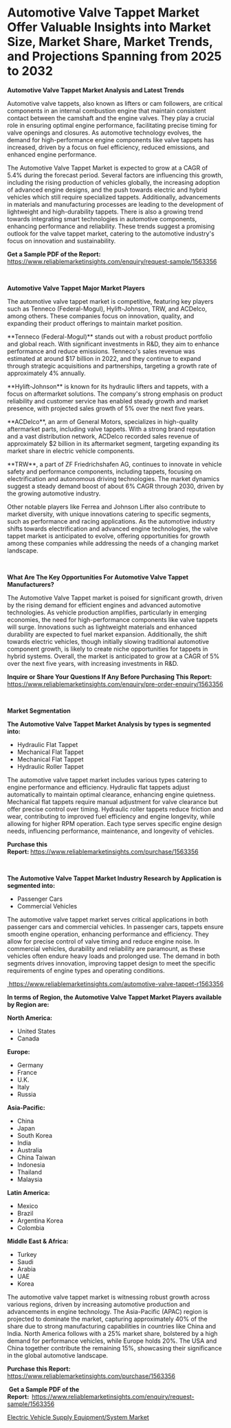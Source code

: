<p><h1>Automotive Valve Tappet Market Offer Valuable Insights into Market Size, Market Share, Market Trends, and Projections Spanning from 2025 to 2032</h1></p><p><strong>Automotive Valve Tappet Market Analysis and Latest Trends</strong></p>
<p><p>Automotive valve tappets, also known as lifters or cam followers, are critical components in an internal combustion engine that maintain consistent contact between the camshaft and the engine valves. They play a crucial role in ensuring optimal engine performance, facilitating precise timing for valve openings and closures. As automotive technology evolves, the demand for high-performance engine components like valve tappets has increased, driven by a focus on fuel efficiency, reduced emissions, and enhanced engine performance.</p><p>The Automotive Valve Tappet Market is expected to grow at a CAGR of 5.4% during the forecast period. Several factors are influencing this growth, including the rising production of vehicles globally, the increasing adoption of advanced engine designs, and the push towards electric and hybrid vehicles which still require specialized tappets. Additionally, advancements in materials and manufacturing processes are leading to the development of lightweight and high-durability tappets. There is also a growing trend towards integrating smart technologies in automotive components, enhancing performance and reliability. These trends suggest a promising outlook for the valve tappet market, catering to the automotive industry's focus on innovation and sustainability.</p></p>
<p><strong>Get a Sample PDF of the Report:&nbsp;</strong> <a href="https://www.reliablemarketinsights.com/enquiry/request-sample/1563356?utm_campaign=3196&utm_medium=2&utm_source=Github&utm_content=ia&utm_term=30032025&utm_id=automotive-valve-tappet">https://www.reliablemarketinsights.com/enquiry/request-sample/1563356</a></p>
<p>&nbsp;</p>
<p><strong>Automotive Valve Tappet Major Market Players</strong></p>
<p><p>The automotive valve tappet market is competitive, featuring key players such as Tenneco (Federal-Mogul), Hylift-Johnson, TRW, and ACDelco, among others. These companies focus on innovation, quality, and expanding their product offerings to maintain market position.</p><p>**Tenneco (Federal-Mogul)** stands out with a robust product portfolio and global reach. With significant investments in R&D, they aim to enhance performance and reduce emissions. Tenneco's sales revenue was estimated at around $17 billion in 2022, and they continue to expand through strategic acquisitions and partnerships, targeting a growth rate of approximately 4% annually.</p><p>**Hylift-Johnson** is known for its hydraulic lifters and tappets, with a focus on aftermarket solutions. The company's strong emphasis on product reliability and customer service has enabled steady growth and market presence, with projected sales growth of 5% over the next five years.</p><p>**ACDelco**, an arm of General Motors, specializes in high-quality aftermarket parts, including valve tappets. With a strong brand reputation and a vast distribution network, ACDelco recorded sales revenue of approximately $2 billion in its aftermarket segment, targeting expanding its market share in electric vehicle components.</p><p>**TRW**, a part of ZF Friedrichshafen AG, continues to innovate in vehicle safety and performance components, including tappets, focusing on electrification and autonomous driving technologies. The market dynamics suggest a steady demand boost of about 6% CAGR through 2030, driven by the growing automotive industry.</p><p>Other notable players like Ferrea and Johnson Lifter also contribute to market diversity, with unique innovations catering to specific segments, such as performance and racing applications. As the automotive industry shifts towards electrification and advanced engine technologies, the valve tappet market is anticipated to evolve, offering opportunities for growth among these companies while addressing the needs of a changing market landscape.</p></p>
<p>&nbsp;</p>
<p><strong>What Are The Key Opportunities For Automotive Valve Tappet Manufacturers?</strong></p>
<p><p>The Automotive Valve Tappet market is poised for significant growth, driven by the rising demand for efficient engines and advanced automotive technologies. As vehicle production amplifies, particularly in emerging economies, the need for high-performance components like valve tappets will surge. Innovations such as lightweight materials and enhanced durability are expected to fuel market expansion. Additionally, the shift towards electric vehicles, though initially slowing traditional automotive component growth, is likely to create niche opportunities for tappets in hybrid systems. Overall, the market is anticipated to grow at a CAGR of 5% over the next five years, with increasing investments in R&D.</p></p>
<p><strong>Inquire or Share Your Questions If Any Before Purchasing This Report:</strong> <a href="https://www.reliablemarketinsights.com/enquiry/pre-order-enquiry/1563356?utm_campaign=3196&utm_medium=2&utm_source=Github&utm_content=ia&utm_term=30032025&utm_id=automotive-valve-tappet">https://www.reliablemarketinsights.com/enquiry/pre-order-enquiry/1563356</a></p>
<p>&nbsp;</p>
<p><strong>Market Segmentation</strong></p>
<p><strong>The Automotive Valve Tappet Market Analysis by types is segmented into:</strong></p>
<p><ul><li>Hydraulic Flat Tappet</li><li>Mechanical Flat Tappet</li><li>Mechanical Flat Tappet</li><li>Hydraulic Roller Tappet</li></ul></p>
<p><p>The automotive valve tappet market includes various types catering to engine performance and efficiency. Hydraulic flat tappets adjust automatically to maintain optimal clearance, enhancing engine quietness. Mechanical flat tappets require manual adjustment for valve clearance but offer precise control over timing. Hydraulic roller tappets reduce friction and wear, contributing to improved fuel efficiency and engine longevity, while allowing for higher RPM operation. Each type serves specific engine design needs, influencing performance, maintenance, and longevity of vehicles.</p></p>
<p><strong>Purchase this Report:&nbsp;</strong><a href="https://www.reliablemarketinsights.com/purchase/1563356?utm_campaign=3196&utm_medium=2&utm_source=Github&utm_content=ia&utm_term=30032025&utm_id=automotive-valve-tappet">https://www.reliablemarketinsights.com/purchase/1563356</a></p>
<p>&nbsp;</p>
<p><strong>The Automotive Valve Tappet Market Industry Research by Application is segmented into:</strong></p>
<p><ul><li>Passenger Cars</li><li>Commercial Vehicles</li></ul></p>
<p><p>The automotive valve tappet market serves critical applications in both passenger cars and commercial vehicles. In passenger cars, tappets ensure smooth engine operation, enhancing performance and efficiency. They allow for precise control of valve timing and reduce engine noise. In commercial vehicles, durability and reliability are paramount, as these vehicles often endure heavy loads and prolonged use. The demand in both segments drives innovation, improving tappet design to meet the specific requirements of engine types and operating conditions.</p></p>
<p><a href="https://www.reliablemarketinsights.com/automotive-valve-tappet-r1563356?utm_campaign=3196&utm_medium=2&utm_source=Github&utm_content=ia&utm_term=30032025&utm_id=automotive-valve-tappet">&nbsp;https://www.reliablemarketinsights.com/automotive-valve-tappet-r1563356</a></p>
<p><strong>In terms of Region, the Automotive Valve Tappet Market Players available by Region are:</strong></p>
<p>
    <p> <strong> North America: </strong>
        <ul>
            <li>United States</li>
            <li>Canada</li>
        </ul>
        </p> 
    <p> <strong> Europe: </strong>
        <ul>
            <li>Germany</li>
            <li>France</li>
            <li>U.K.</li>
            <li>Italy</li>
            <li>Russia</li>
        </ul>
        </p> 
    <p> <strong> Asia-Pacific: </strong>
        <ul>
            <li>China</li>
            <li>Japan</li>
            <li>South Korea</li>
            <li>India</li>
            <li>Australia</li>
            <li>China Taiwan</li>
            <li>Indonesia</li>
            <li>Thailand</li>
            <li>Malaysia</li>
        </ul>
        </p> 
    <p> <strong> Latin America: </strong>
        <ul>
            <li>Mexico</li>
            <li>Brazil</li>
            <li>Argentina Korea</li>
            <li>Colombia</li>
        </ul>
        </p> 
    <p> <strong> Middle East & Africa: </strong>
        <ul>
            <li>Turkey</li>
            <li>Saudi</li>
            <li>Arabia</li>
            <li>UAE</li>
            <li>Korea</li>
        </ul>
    </p>
    </p>
<p><p>The automotive valve tappet market is witnessing robust growth across various regions, driven by increasing automotive production and advancements in engine technology. The Asia-Pacific (APAC) region is projected to dominate the market, capturing approximately 40% of the share due to strong manufacturing capabilities in countries like China and India. North America follows with a 25% market share, bolstered by a high demand for performance vehicles, while Europe holds 20%. The USA and China together contribute the remaining 15%, showcasing their significance in the global automotive landscape.</p></p>
<p><strong>Purchase this Report: </strong><a href="https://www.reliablemarketinsights.com/purchase/1563356?utm_campaign=3196&utm_medium=2&utm_source=Github&utm_content=ia&utm_term=30032025&utm_id=automotive-valve-tappet">https://www.reliablemarketinsights.com/purchase/1563356</a></p>
<p>&nbsp;<strong>Get a Sample PDF of the Report:&nbsp;&nbsp;</strong><a href="https://www.reliablemarketinsights.com/enquiry/request-sample/1563356?utm_campaign=3196&utm_medium=2&utm_source=Github&utm_content=ia&utm_term=30032025&utm_id=automotive-valve-tappet">https://www.reliablemarketinsights.com/enquiry/request-sample/1563356</a></p>
<p><strong></strong></p>
<p><p><a href="https://github.com/geyangvayora/Market-Research-Report-List-1/blob/main/electric-vehicle-supply-equipmentsystem-market.md?utm_campaign=3196&utm_medium=2&utm_source=Github&utm_content=ia&utm_term=30032025&utm_id=automotive-valve-tappet">Electric Vehicle Supply Equipment/System Market</a></p></p>